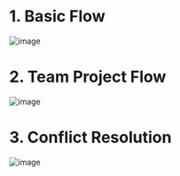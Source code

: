 # 1. Basic Flow
![image](https://user-images.githubusercontent.com/88081661/142192328-ec558991-263d-4c43-aa77-d60797109e16.png)
# 2. Team Project Flow
![image](https://user-images.githubusercontent.com/88081661/142192437-911d2b77-5071-42b7-a38f-e1d9daff1e3c.png)
# 3. Conflict Resolution
![image](https://user-images.githubusercontent.com/88081661/142192465-c6483525-6b26-41c6-a601-31d34243efe2.png)
